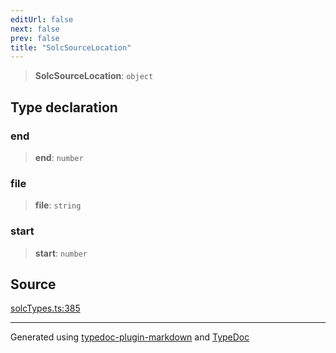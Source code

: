 ```yaml
---
editUrl: false
next: false
prev: false
title: "SolcSourceLocation"
---
```


> **SolcSourceLocation**: `object`

## Type declaration

### end

> **end**: `number`

### file

> **file**: `string`

### start

> **start**: `number`

## Source

[solcTypes.ts:385](https://github.com/evmts/tevm-monorepo/blob/main/bundler/solc/src/solcTypes.ts#L385)

***
Generated using [typedoc-plugin-markdown](https://www.npmjs.com/package/typedoc-plugin-markdown) and [TypeDoc](https://typedoc.org/)
